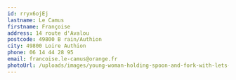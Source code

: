 ```yaml
---
id: rryx6ojEj
lastname: Le Camus
firstname: Françoise
address: 14 route d'Avalou
postcode: 49800 B rain/Authion
city: 49800 Loire Authion
phone: 06 14 44 28 95
email: francoise.le-camus@orange.fr
photoUrl: /uploads/images/young-woman-holding-spoon-and-fork-with-lets-eat-handwritten-eating-vector-id1185853633.jpg
---
```

